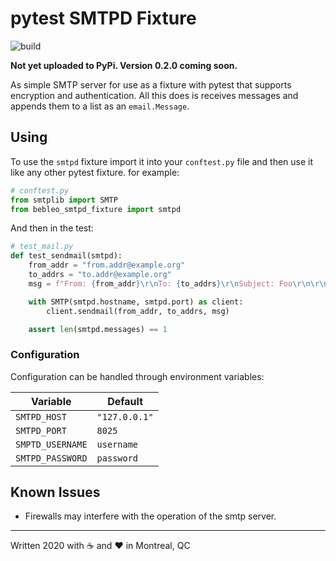# pytest SMTPD Fixture

![build](https://github.com/bebleo/bebleo_smtpd_fixture/workflows/build/badge.svg)

**Not yet uploaded to PyPi. Version 0.2.0 coming soon.**

As simple SMTP server for use as a fixture with pytest that supports encryption and authentication. All this does is receives messages and appends them to a list as an `email.Message`.

<!-- ## Installing

Installing handled through PyPi:

```sh
pip install bebleo-smtpd-fixture
```

Or, can equally be included in a `setup.py` file:

```python
setup(
    ...
    tests_require = [
        "pytest",
        "bebleo-smtpd-fixture",
    ],
)
``` -->

## Using

To use the `smtpd` fixture import it into your `conftest.py` file and then use it like any other pytest fixture. for example:

```python
# conftest.py
from smtplib import SMTP
from bebleo_smtpd_fixture import smtpd

```

And then in the test:

```python
# test_mail.py
def test_sendmail(smtpd):
    from_addr = "from.addr@example.org"
    to_addrs = "to.addr@example.org"
    msg = f"From: {from_addr}\r\nTo: {to_addrs}\r\nSubject: Foo\r\n\r\nFoo bar"

    with SMTP(smtpd.hostname, smtpd.port) as client:
        client.sendmail(from_addr, to_addrs, msg)

    assert len(smtpd.messages) == 1
```

### Configuration

Configuration can be handled through environment variables:

Variable | Default
---------|--------
`SMTPD_HOST` | `"127.0.0.1"`
`SMTPD_PORT` | `8025`
`SMPTD_USERNAME` | `username`
`SMTPD_PASSWORD` | `password`

## Known Issues

+ Firewalls may interfere with the operation of the smtp server.

-----

Written 2020 with :coffee: and :heart: in Montreal, QC
